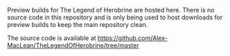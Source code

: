 Preview builds for The Legend of Herobrine are hosted here. There is no source code in this repository and is only being used to host downloads for preview builds to keep the main repository clean.

The source code is available at https://github.com/Alex-MacLean/TheLegendOfHerobrine/tree/master
